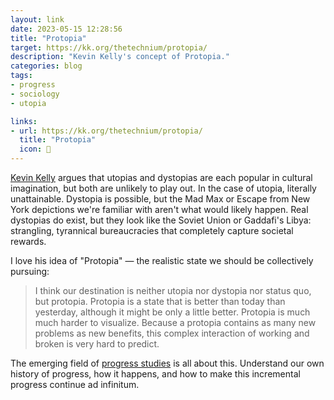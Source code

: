 ```yaml
---
layout: link
date: 2023-05-15 12:28:56
title: "Protopia"
target: https://kk.org/thetechnium/protopia/
description: "Kevin Kelly's concept of Protopia."
categories: blog
tags:
- progress
- sociology
- utopia

links:
- url: https://kk.org/thetechnium/protopia/
  title: "Protopia"
  icon: 🔮
---
```


[Kevin Kelly](https://twitter.com/kevin2kelly/ "Kevin Kelly on Twitter") argues that utopias and dystopias are each popular in cultural imagination, but both are unlikely to play out. In the case of utopia, literally unattainable. Dystopia is possible, but the Mad Max or Escape from New York depictions we're familiar with aren't what would likely happen. Real dystopias do exist, but they look like the Soviet Union or Gaddafi's Libya: strangling, tyrannical bureaucracies that completely capture societal rewards.

I love his idea of "Protopia" — the realistic state we should be collectively pursuing:

> I think our destination is neither utopia nor dystopia nor status quo, but protopia. Protopia is a state that is better than today than yesterday, although it might be only a little better. Protopia is much much harder to visualize. Because a protopia contains as many new problems as new benefits, this complex interaction of working and broken is very hard to predict.

The emerging field of [progress studies](/post/progress-studies/ "Progress Studies") is all about this. Understand our own history of progress, how it happens, and how to make this incremental progress continue ad infinitum.
